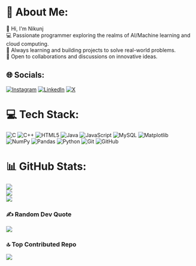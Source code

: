 # 💫 About Me:
👋 Hi, I'm Nikunj<br>💻 Passionate programmer exploring the realms of AI/Machine learning and cloud computing.<br>🚀 Always learning and building projects to solve real-world problems.<br>🤝 Open to collaborations and discussions on innovative ideas.


## 🌐 Socials:
[![Instagram](https://img.shields.io/badge/Instagram-%23E4405F.svg?logo=Instagram&logoColor=white)](https://instagram.com/nikunj4218) [![LinkedIn](https://img.shields.io/badge/LinkedIn-%230077B5.svg?logo=linkedin&logoColor=white)](https://linkedin.com/in/nikunj-sharma-183862289) [![X](https://img.shields.io/badge/X-black.svg?logo=X&logoColor=white)](https://x.com/NikunjS42149471) 

# 💻 Tech Stack:
![C](https://img.shields.io/badge/c-%2300599C.svg?style=plastic&logo=c&logoColor=white) ![C++](https://img.shields.io/badge/c++-%2300599C.svg?style=plastic&logo=c%2B%2B&logoColor=white) ![HTML5](https://img.shields.io/badge/html5-%23E34F26.svg?style=plastic&logo=html5&logoColor=white) ![Java](https://img.shields.io/badge/java-%23ED8B00.svg?style=plastic&logo=openjdk&logoColor=white) ![JavaScript](https://img.shields.io/badge/javascript-%23323330.svg?style=plastic&logo=javascript&logoColor=%23F7DF1E) ![MySQL](https://img.shields.io/badge/mysql-4479A1.svg?style=plastic&logo=mysql&logoColor=white) ![Matplotlib](https://img.shields.io/badge/Matplotlib-%23ffffff.svg?style=plastic&logo=Matplotlib&logoColor=black) ![NumPy](https://img.shields.io/badge/numpy-%23013243.svg?style=plastic&logo=numpy&logoColor=white) ![Pandas](https://img.shields.io/badge/pandas-%23150458.svg?style=plastic&logo=pandas&logoColor=white) ![Python](https://img.shields.io/badge/python-3670A0?style=plastic&logo=python&logoColor=ffdd54) ![Git](https://img.shields.io/badge/git-%23F05033.svg?style=plastic&logo=git&logoColor=white) ![GitHub](https://img.shields.io/badge/github-%23121011.svg?style=plastic&logo=github&logoColor=white)
# 📊 GitHub Stats:
![](https://github-readme-stats.vercel.app/api?username=Nikunj00170&theme=dark&hide_border=false&include_all_commits=false&count_private=false)<br/>
![](https://github-readme-streak-stats.herokuapp.com/?user=Nikunj00170&theme=dark&hide_border=false)<br/>
![](https://github-readme-stats.vercel.app/api/top-langs/?username=Nikunj00170&theme=dark&hide_border=false&include_all_commits=false&count_private=false&layout=compact)

### ✍️ Random Dev Quote
![](https://quotes-github-readme.vercel.app/api?type=horizontal&theme=radical)

### 🔝 Top Contributed Repo
![](https://github-contributor-stats.vercel.app/api?username=Nikunj00170&limit=5&theme=dark&combine_all_yearly_contributions=true)

<!-- Proudly created with GPRM ( https://gprm.itsvg.in ) -->